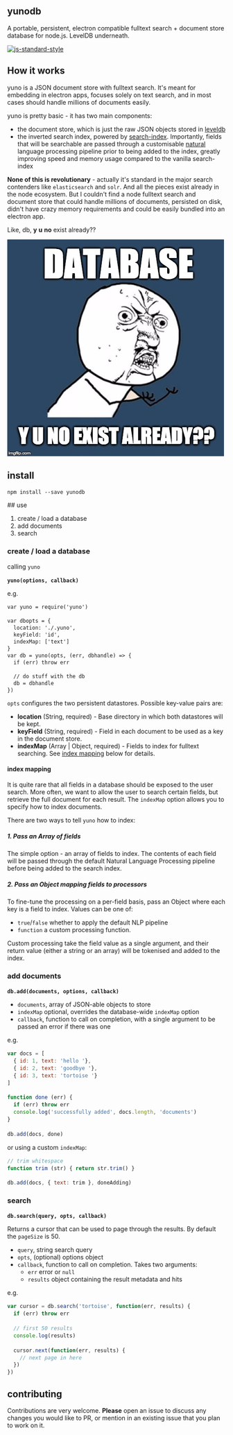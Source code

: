 ## yunodb

A portable, persistent, electron compatible fulltext search + document store database for node.js. LevelDB underneath.

[![js-standard-style](https://cdn.rawgit.com/feross/standard/master/badge.svg)](https://github.com/feross/standard)

## How it works

yuno is a JSON document store with fulltext search. It's meant for embedding in electron apps, focuses solely on text search, and in most cases should handle millions of documents easily.

yuno is pretty basic - it has two main components:
- the document store, which is just the raw JSON objects stored in [leveldb](https://github.com/Level/levelup)
- the inverted search index, powered by [search-index](https://github.com/fergiemcdowall/search-index). Importantly, fields that will be searchable are passed through a customisable [natural](https://github.com/NaturalNode/natural) language processing pipeline prior to being added to the index, greatly improving speed and memory usage compared to the vanilla search-index

**None of this is revolutionary** - actually it's standard in the major search contenders like `elasticsearch` and `solr`. And all the pieces exist already in the node ecosystem. But I couldn't find a node fulltext search and document store that could handle millions of documents, persisted on disk, didn't have crazy memory requirements and could be easily bundled into an electron app.

Like, db, **y** **u** **no** exist already??

![yuno.jpg](yuno.jpg)

## install

```
npm install --save yunodb
```

## use

1. create / load a database
2. add documents
3. search

### create / load a database

calling `yuno`

**`yuno(options, callback)`**

e.g.

```
var yuno = require('yuno')

var dbopts = {
  location: './.yuno',
  keyField: 'id',
  indexMap: ['text']
}
var db = yuno(opts, (err, dbhandle) => {
  if (err) throw err

  // do stuff with the db
  db = dbhandle
})
```

`opts` configures the two persistent datastores. Possible key-value pairs are:

- **location** (String, required) - Base directory in which both datastores will be kept.
- **keyField** (String, required) - Field in each document to be used as a key in the document store.
- **indexMap** (Array | Object, required) - Fields to index for fulltext searching. See [index mapping](#index_mapping) below for details.

#### index mapping

It is quite rare that all fields in a database should be exposed to the user search. More often, we want to allow the user to search certain fields, but retrieve the full document for each result. The `indexMap` option allows you to specify how to index documents.

There are two ways to tell `yuno` how to index:

##### 1. Pass an Array of fields

The simple option - an array of fields to index. The contents of each field will be passed through the default Natural Language Processing pipeline before being added to the search index.

##### 2. Pass an Object mapping fields to processors

To fine-tune the processing on a per-field basis, pass an Object where each key is a field to index. Values can be one of:

- `true`/`false` whether to apply the default NLP pipeline
- `function` a custom processing function.

Custom processing take the field value as a single argument, and their return value (either a string or an array) will be tokenised and added to the index.

### add documents

**`db.add(documents, options, callback)`**

- `documents`, array of JSON-able objects to store
- `indexMap` optional, overrides the database-wide `indexMap` option
- `callback`, function to call on completion, with a single argument to be passed an error if there was one

e.g.

```js
var docs = [
  { id: 1, text: 'hello '},
  { id: 2, text: 'goodbye '},
  { id: 3, text: 'tortoise '}
]

function done (err) {
  if (err) throw err
  console.log('successfully added', docs.length, 'documents')
}

db.add(docs, done)
```

or using a custom `indexMap`:

```js
// trim whitespace
function trim (str) { return str.trim() }

db.add(docs, { text: trim }, doneAdding)
```

### search

**`db.search(query, opts, callback)`**

Returns a cursor that can be used to page through the results. By default the `pageSize` is 50.

- `query`, string search query
- `opts`, (optional) options object
- `callback`, function to call on completion. Takes two arguments:
  - `err` error or `null`
  - `results` object containing the result metadata and hits

e.g.

```js
var cursor = db.search('tortoise', function(err, results) {
  if (err) throw err

  // first 50 results
  console.log(results)

  cursor.next(function(err, results) {
    // next page in here
  })
})
```

## contributing

Contributions are very welcome. **Please** open an issue to discuss any changes you would like to PR, or mention in an existing issue that you plan to work on it.
